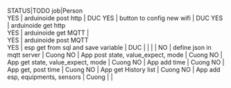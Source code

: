 STATUS|TODO job|Person								
YES 	| arduinoide				post	http						|	DUC
YES	| button to config new wifi									|	DUC
YES	| arduinoide  				get	http		
YES	| arduinoide  				get	MQTT						|		
YES	| arduinoide  				post    MQTT	
YES	| esp get from sql and save variable								|	DUC
|
|
|
|
NO | define json in mqtt server            | Cuong
NO | App post state, value_expect, mode    | Cuong
NO | App get state, value_expect, mode     | Cuong
NO | App add time                          | Cuong
NO | App get, post time                    | Cuong
NO | App get History list                  | Cuong
NO | App add esp, equipments, sensors      | Cuong
|
|